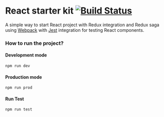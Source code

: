 # React starter kit [![Build Status](https://travis-ci.org/llauderesv/react-starter-kit.svg?branch=master)](https://travis-ci.org/llauderesv/react-starter-kit)

A simple way to start React project with Redux integration and Redux saga using [Webpack](https://webpack.js.org/) with [Jest](https://jestjs.io/) integration for testing React components.

### How to run the project?

#### Development mode

```
npm run dev
```

#### Production mode

```
npm run prod
```

#### Run Test

```
npm run test
```